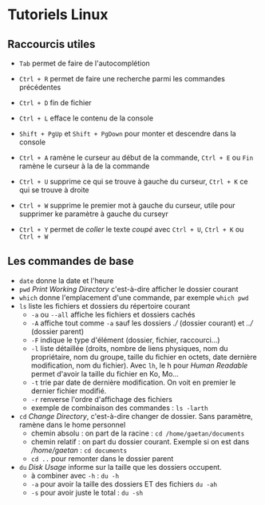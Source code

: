 # Tutoriels Linux

## Raccourcis utiles
- `Tab` permet de faire de l'autocomplétion
- `Ctrl + R` permet de faire une recherche parmi les commandes précédentes
- `Ctrl + D` fin de fichier
- `Ctrl + L` efface le contenu de la console
- `Shift + PgUp` et `Shift + PgDown` pour monter et descendre dans la console

- `Ctrl + A` ramène le curseur au début de la commande, `Ctrl + E` ou `Fin` ramène le curseur à la de la commande
- `Ctrl + U` supprime ce qui se trouve à gauche du curseur, `Ctrl + K` ce qui se trouve à droite
- `Ctrl + W` supprime le premier mot à gauche du curseur, utile pour supprimer ke paramètre à gauche du curseyr
- `Ctrl + Y` permet de *coller* le texte *coupé* avec `Ctrl + U`, `Ctrl + K` ou `Ctrl + W`


## Les commandes de base

- `date` donne la date et l'heure
- `pwd` *Print Working Directory* c'est-à-dire afficher le dossier courant
- `which` donne l'emplacement d'une commande, par exemple `which pwd`
- `ls` liste les fichiers et dossiers du répertoire courant
  - `-a` ou `--all` affiche les fichiers et dossiers cachés
  - `-A` affiche tout comme `-a` sauf les dossiers *./* (dossier courant) et *../* (dossier parent)
  - `-F` indique le type d'élément (dossier, fichier, raccourci...)
  - `-l` liste détaillée (droits, nombre de liens physiques, nom du propriétaire, nom du groupe, taille du fichier en octets, date dernière modification, nom du fichier). Avec `lh`, le h pour *Human Readable* permet d'avoir la taille du fichier en Ko, Mo...
  - `-t` trie par date de dernière modification. On voit en premier le dernier fichier modifié.
  - `-r` renverse l'ordre d'affichage des fichiers
  - exemple de combinaison des commandes : `ls -larth`
- `cd` *Change Directory*, c'est-à-dire changer de dossier. Sans paramètre, ramène dans le home personnel
  - chemin absolu : on part de la racine : `cd /home/gaetan/documents`
  - chemin relatif : on part du dossier courant. Exemple si on est dans */home/gaetan* : `cd documents`
  - `cd ..` pour remonter dans le dossier parent
- `du` *Disk Usage* informe sur la taille que les dossiers occupent.
  - à combiner avec `-h` : `du -h`
  - `-a` pour avoir la taille des dossiers ET des fichiers `du -ah`
  - `-s` pour avoir juste le total : `du -sh`
